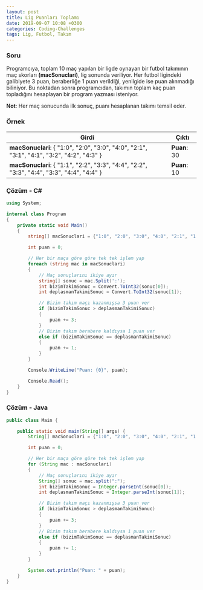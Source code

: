 ```yaml
---
layout: post
title: Lig Puanları Toplamı
date: 2019-09-07 10:08 +0300
categories: Coding-Challenges
tags: Lig, Futbol, Takım
---
```

### Soru
Programcıya, toplam 10 maç yapılan bir ligde oynayan bir futbol takımının maç skorları **(macSonuclari)**, lig sonunda veriliyor. Her futbol ligindeki galibiyete 3 puan, beraberliğe 1 puan verildiği, yenilgide ise puan alınmadığı biliniyor. Bu noktadan sonra programcıdan, takımın toplam kaç puan topladığını hesaplayan bir program yazması isteniyor. 

**Not**: Her maç sonucunda ilk sonuç, puanı hesaplanan takımı temsil eder.

### Örnek

| Girdi                     | Çıktı                 |
|---------------------------|-----------------------|
| **macSonuclari**: { "1:0", "2:0", "3:0", "4:0", "2:1", "3:1", "4:1", "3:2", "4:2", "4:3" } | **Puan**: 30 |
| **macSonuclari**: { "1:1", "2:2", "3:3", "4:4", "2:2", "3:3", "4:4", "3:3", "4:4", "4:4" } | **Puan**: 10 |

### Çözüm - C#
```csharp
using System;

internal class Program
{
    private static void Main()
    {
        string[] macSonuclari = {"1:0", "2:0", "3:0", "4:0", "2:1", "1:3", "1:4", "2:3", "2:4", "3:4"};

        int puan = 0;

        // Her bir maça göre göre tek tek işlem yap
        foreach (string mac in macSonuclari)
        {
            // Maç sonuçlarını ikiye ayır
            string[] sonuc = mac.Split(':');
            int bizimTakimSonuc = Convert.ToInt32(sonuc[0]);
            int deplasmanTakimiSonuc = Convert.ToInt32(sonuc[1]);

            // Bizim takım maçı kazanmışsa 3 puan ver
            if (bizimTakimSonuc > deplasmanTakimiSonuc)
            {
                puan += 3;
            }
            // Bizim takım berabere kaldıysa 1 puan ver
            else if (bizimTakimSonuc == deplasmanTakimiSonuc)
            {
                puan += 1;
            }
        }

        Console.WriteLine("Puan: {0}", puan);

        Console.Read();
    }
}
```

### Çözüm - Java
```java
public class Main {

    public static void main(String[] args) {
        String[] macSonuclari = {"1:0", "2:0", "3:0", "4:0", "2:1", "1:3", "1:4", "2:3", "2:4", "3:4"};

        int puan = 0;

        // Her bir maça göre göre tek tek işlem yap
        for (String mac : macSonuclari)
        {
            // Maç sonuçlarını ikiye ayır
            String[] sonuc = mac.split(":");
            int bizimTakimSonuc = Integer.parseInt(sonuc[0]);
            int deplasmanTakimiSonuc = Integer.parseInt(sonuc[1]);

            // Bizim takım maçı kazanmışsa 3 puan ver
            if (bizimTakimSonuc > deplasmanTakimiSonuc)
            {
                puan += 3;
            }
            // Bizim takım berabere kaldıysa 1 puan ver
            else if (bizimTakimSonuc == deplasmanTakimiSonuc)
            {
                puan += 1;
            }
        }

        System.out.println("Puan: " + puan);
    }
}
```
